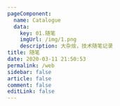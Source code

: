 ```yaml
---
pageComponent: 
  name: Catalogue
  data: 
    key: 01.随笔
    imgUrl: /img/1.png
    description: 大杂烩，技术随笔记录
title: 随笔
date: 2020-03-11 21:50:53
permalink: /web
sidebar: false
article: false
comment: false
editLink: false
---
```


